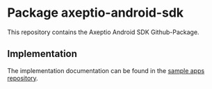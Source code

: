 # Package axeptio-android-sdk

This repository contains the Axeptio Android SDK Github-Package.

## Implementation

The implementation documentation can be found in the [sample apps repository](https://github.com/axeptio/sample-app-android).